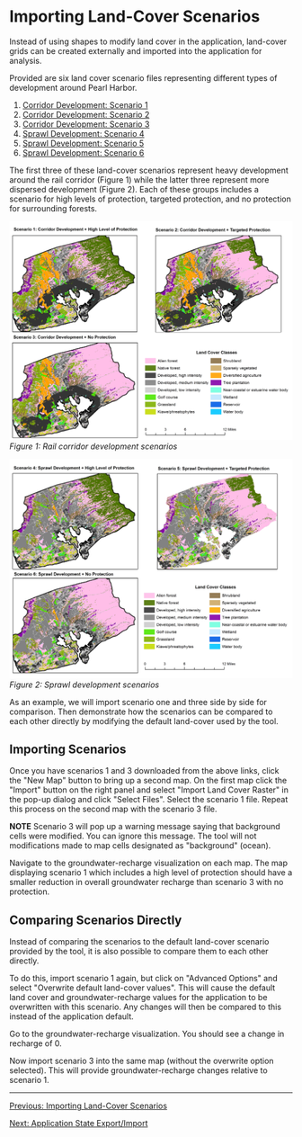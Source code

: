 
# Importing Land-Cover Scenarios

Instead of using shapes to modify land cover in the application, land-cover grids can be created externally and imported into the application for analysis.

Provided are six land cover scenario files representing different types of development around Pearl Harbor.

1. [Corridor Development: Scenario 1](https://github.com/ikewai/HIGRE-workshop/raw/main/assets/ph_75m_s1.asc)
2. [Corridor Development: Scenario 2](https://github.com/ikewai/HIGRE-workshop/raw/main/assets/ph_75m_s2.asc)
3. [Corridor Development: Scenario 3](https://github.com/ikewai/HIGRE-workshop/raw/main/assets/ph_75m_s3.asc)
4. [Sprawl Development: Scenario 4](https://github.com/ikewai/HIGRE-workshop/raw/main/assets/ph_75m_s4.asc)
5. [Sprawl Development: Scenario 5](https://github.com/ikewai/HIGRE-workshop/raw/main/assets/ph_75m_s5.asc)
6. [Sprawl Development: Scenario 6](https://github.com/ikewai/HIGRE-workshop/raw/main/assets/ph_75m_s6.asc)

The first three of these land-cover scenarios represent heavy development around the rail corridor (Figure 1) while the latter three represent more dispersed development (Figure 2). Each of these groups includes a scenario for high levels of protection, targeted protection, and no protection for surrounding forests.

![Corridor Scenarios](../assets/PH_corridor_scenarios.jpg)
*Figure 1: Rail corridor development scenarios*

![Sprawl Scenarios](../assets/PH_sprawl_scenarios.jpg)
*Figure 2: Sprawl development scenarios*

As an example, we will import scenario one and three side by side for comparison. Then demonstrate how the scenarios can be compared to each other directly by modifying the default land-cover used by the tool.

## Importing Scenarios

Once you have scenarios 1 and 3 downloaded from the above links, click the "New Map" button to bring up a second map. On the first map click the "Import" button on the right panel and select "Import Land Cover Raster" in the pop-up dialog and click "Select Files". Select the scenario 1 file. Repeat this process on the second map with the scenario 3 file.

**NOTE** Scenario 3 will pop up a warning message saying that background cells were modified. You can ignore this message. The tool will not modifications made to map cells designated as "background" (ocean).

Navigate to the groundwater-recharge visualization on each map. The map displaying scenario 1 which includes a high level of protection should have a smaller reduction in overall groundwater recharge than scenario 3 with no protection.

## Comparing Scenarios Directly

Instead of comparing the scenarios to the default land-cover scenario provided by the tool, it is also possible to compare them to each other directly.

To do this, import scenario 1 again, but click on "Advanced Options" and select "Overwrite default land-cover values". This will cause the default land cover and groundwater-recharge values for the application to be overwritten with this scenario. Any changes will then be compared to this instead of the application default.

Go to the groundwater-recharge visualization. You should see a change in recharge of 0.

Now import scenario 3 into the same map (without the overwrite option selected). This will provide groundwater-recharge changes relative to scenario 1.

---

[Previous: Importing Land-Cover Scenarios](./4_import_lc.md)

[Next: Application State Export/Import](./5_application_state.md)